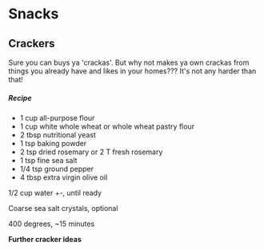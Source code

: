 # Snacks

## Crackers
Sure you can buys ya 'crackas'. But why not makes ya own crackas from things you already have and likes in your homes??? It's not any harder than that!

##### **Recipe**

- 1 cup all-purpose flour
- 1 cup white whole wheat or whole wheat pastry flour
- 2 tbsp nutritional yeast
- 1 tsp baking powder
- 2 tsp dried rosemary or 2 T fresh rosemary
- 1 tsp fine sea salt
- 1/4 tsp ground pepper
- 4 tbsp extra virgin olive oil

1/2 cup water +-, until ready

Coarse sea salt crystals, optional

400 degrees, ~15 minutes

**Further cracker ideas**
